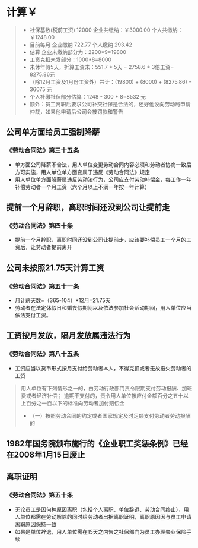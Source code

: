 # 计算￥
> - 社保基数(税前工资) 12000 企业共缴纳：￥3000.00	个人共缴纳：￥1248.00
> - 目前每月 企业缴纳 722.77 个人缴纳 293.42
> - 估算 企业未缴纳部分为：2200*9=19800
> - 工资克扣未发部分：1000*8=8000
> - 未休年假5天，折算工资未：551.7 * 5天 = 2758.6 * 3倍工资= 8275.86元
> - （除12月工资及1月份工资外）共计：(19800) + (8000) + (8275.86) = 36075 元
> - 个人补缴社保部分估算：1248 - 300 * 8=8532 元
> - 额外：员工离职后要求公司补交社保是合法的，还好他没向劳动局申请仲裁，如果他申请后公司会被罚款和警告


## 公司单方面给员工强制降薪
### 《劳动合同法》第三十五条
- 单方面公司降薪不合法，用人单位变更劳动合同内容必须和劳动者协商一致后方可实施，用人单位单方面变属于违反《劳动合同法》规定
- 用人单位单方面降薪属违反劳动法行为，公司应支付劳动补偿金，每工作一年补偿劳动者一个月工资（六个月以上不满一年按一年计算）

## 提前一个月辞职，离职时间还没到公司让提前走
### 《劳动合同法》第四十条
- 提前一个月辞职，离职时间还没到公司让提前走，应该要补偿员工一个月的工资后，让劳动者提前离开

## 公司未按照21.75天计算工资
### 《劳动合同法》第五十一条
- 月计薪天数=（365-104）*12月=21.75天
- 劳动者在法定休假日和婚丧假期间以及依法参加社会活动期间，用人单位应当依法支付工资。

## 工资按月发放，隔月发放属违法行为
### 《劳动合同法》第八十五条
- 工资应当以货币形式按月支付给劳动者本人，不得克扣或者无故拖欠劳动者的工资
> 用人单位有下列情形之一的，由劳动行政部门责令限期支付劳动报酬、加班费或者经济补偿；
> 逾期不支付的，责令用人单位按应付金额百分之五十以上百分之一百以下的标准向劳动者加付赔偿金
> - （一）按照劳动合同的约定或者国家规定及时足额支付劳动者劳动报酬的

## 1982年国务院颁布施行的《企业职工奖惩条例》已经在2008年1月15日废止

## 离职证明
### 《劳动合同法》第五十条
- 无论员工是因何种原因离职（包括个人离职、单位辞退、劳动合同终止），用人单位都需在劳动解除的同时给劳动者出据离职证明，离职原因因与员工申请离职原因保持一致
- 如果是单位辞退，用人单位需在15天之内告之社保部门为员工办理失业保险手续
